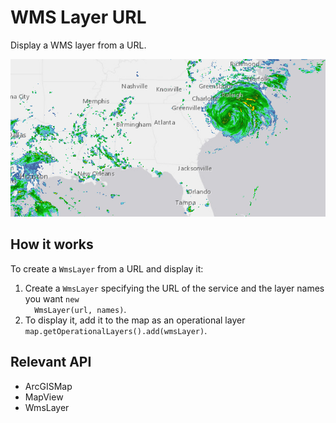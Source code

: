 <h1>WMS Layer URL</h1>

<p>Display a WMS layer from a URL.</p>

<p><img src="WmsLayerUrl.png"/></p>

<h2>How it works</h2>

<p>To create a <code>WmsLayer</code> from a URL and display it:</p>

<ol>
  <li>Create a <code>WmsLayer</code> specifying the URL of the service and the layer names you want <code>new 
  WmsLayer(url, names)</code>.</li>
  <li>To display it, add it to the map as an operational layer <code>map.getOperationalLayers().add(wmsLayer)</code>.</li>
</ol>

<h2>Relevant API</h2>

<ul>
  <li>ArcGISMap</li>
  <li>MapView</li>
  <li>WmsLayer</li>
</ul>
